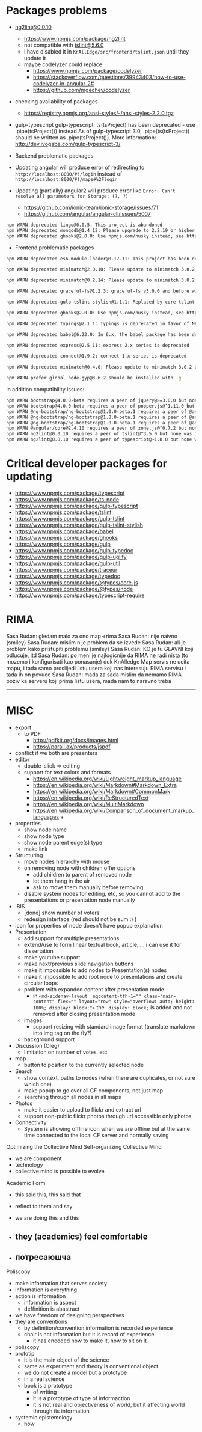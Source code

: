 # Packages problems
- ng2lint@0.0.10
  - https://www.npmjs.com/package/ng2lint
  - not compatible with tslint@5.6.0
  - i have disabled it in `KnAllEdge/src/frontend/tslint.json` until they update it
  - maybe codelyzer could replace
    - https://www.npmjs.com/package/codelyzer
    - https://stackoverflow.com/questions/39943403/how-to-use-codelyzer-in-angular-2#
    - https://github.com/mgechev/codelyzer
- checking availability of packages
  - https://registry.npmjs.org/ansi-styles/-/ansi-styles-2.2.0.tgz

- gulp-typescript
  gulp-typescript: ts(tsProject) has been deprecated - use .pipe(tsProject()) instead
    As of gulp-typescript 3.0, .pipe(ts(tsProject)) should be written as .pipe(tsProject()).
    More information: http://dev.ivogabe.com/gulp-typescript-3/

- Backend problematic packages
- Updating angular will produce error of redirecting to `http://localhost:8000/#!/login` instead of `http://localhost:8000/#!/maps#%2Flogin`
- Updating (partially) angular2 will produce error like `Error: Can't resolve all parameters for Storage: (?, ?)`
  - https://github.com/ionic-team/ionic-storage/issues/71
  - https://github.com/angular/angular-cli/issues/5007

```sh
npm WARN deprecated lingo@0.0.5: This project is abandoned
npm WARN deprecated mongodb@1.4.12: Please upgrade to 2.2.19 or higher
npm WARN deprecated ghooks@2.0.0: Use npmjs.com/husky instead, see https://github.com/gtramontina/ghooks/issues/166
```

- Frontend problematic packages

```sh
npm WARN deprecated es6-module-loader@0.17.11: This project has been deprecated for "npm install es-module-loader" based on the newer loader spec.

npm WARN deprecated minimatch@2.0.10: Please update to minimatch 3.0.2 or higher to avoid a RegExp DoS issue

npm WARN deprecated minimatch@0.2.14: Please update to minimatch 3.0.2 or higher to avoid a RegExp DoS issue

npm WARN deprecated graceful-fs@1.2.3: graceful-fs v3.0.0 and before will fail on node releases >= v7.0. Please update to graceful-fs@^4.0.0 as soon as possible. Use 'npm ls graceful-fs' to find it in the tree.

npm WARN deprecated gulp-tslint-stylish@1.1.1: Replaced by core tslint formatter

npm WARN deprecated ghooks@2.0.0: Use npmjs.com/husky instead, see https://github.com/gtramontina/ghooks/issues/166

npm WARN deprecated typings@2.1.1: Typings is deprecated in favor of NPM @types -- see README for more information

npm WARN deprecated babel@6.23.0: In 6.x, the babel package has been deprecated in favor of babel-cli. Check https://opencollective.com/babel to support the Babel maintainers

npm WARN deprecated express@2.5.11: express 2.x series is deprecated

npm WARN deprecated connect@1.9.2: connect 1.x series is deprecated

npm WARN deprecated minimatch@0.4.0: Please update to minimatch 3.0.2 or higher to avoid a RegExp DoS issue

npm WARN prefer global node-gyp@3.6.2 should be installed with -g
```

in addition compatibility issues:

```sh
npm WARN bootstrap@4.0.0-beta requires a peer of jquery@>=3.0.0 but none was installed.
npm WARN bootstrap@4.0.0-beta requires a peer of popper.js@^1.11.0 but none was installed.
npm WARN @ng-bootstrap/ng-bootstrap@1.0.0-beta.1 requires a peer of @angular/core@^4.0.3 but none was installed.
npm WARN @ng-bootstrap/ng-bootstrap@1.0.0-beta.1 requires a peer of @angular/common@^4.0.3 but none was installed.
npm WARN @ng-bootstrap/ng-bootstrap@1.0.0-beta.1 requires a peer of @angular/forms@^4.0.3 but none was installed.
npm WARN @angular/core@2.4.10 requires a peer of zone.js@^0.7.2 but none was installed.
npm WARN ng2lint@0.0.10 requires a peer of tslint@^3.5.0 but none was installed.
npm WARN ng2lint@0.0.10 requires a peer of typescript@~1.8.0 but none was installed.
```



# Critical developer packages for updating

- https://www.npmjs.com/package/typescript
- https://www.npmjs.com/package/ts-node
- https://www.npmjs.com/package/gulp-typescript
- https://www.npmjs.com/package/tslint
- https://www.npmjs.com/package/gulp-tslint
- https://www.npmjs.com/package/gulp-tslint-stylish
- https://www.npmjs.com/package/babel
- https://www.npmjs.com/package/ghooks
- https://www.npmjs.com/package/gulp
- https://www.npmjs.com/package/gulp-typedoc
- https://www.npmjs.com/package/gulp-uglify
- https://www.npmjs.com/package/gulp-util
- https://www.npmjs.com/package/traceur
- https://www.npmjs.com/package/typedoc
- https://www.npmjs.com/package/@types/core-js
- https://www.npmjs.com/package/@types/node
- https://www.npmjs.com/package/typescript-require

# RIMA

Sasa Rudan: gledam malo za ono map->rima
Sasa Rudan: nije naivno (smiley)
Sasa Rudan: mislim nije problem da se izvede
Sasa Rudan: ali je problem kako pristupiti problemu (smiley)
Sasa Rudan: KO je tu GLAVNI koji odlucuje, itd
Sasa Rudan: po meni je najlogicnije da RIMA ne radi nista (to mozemo i konfigurisati kao ponasanje) dok KnAlledge Map servis ne ucita mapu, i tada samo proslijedi listu usera koji nas interesuju RIMA servisu i tada ih on povuce
Sasa Rudan: mada za sada mislim da nemamo RIMA poziv ka serveru koji prima listu usera, mada nam to naravno treba

---

# MISC

+ export
  + to PDF
    + http://pdfkit.org/docs/images.html
    + https://parall.ax/products/jspdf
+ conflict
  if we both are presenters
+ editor
  + double-click => editing
  + support for text colors and formats
    + https://en.wikipedia.org/wiki/Lightweight_markup_language
    + https://en.wikipedia.org/wiki/Markdown#Markdown_Extra
    + https://en.wikipedia.org/wiki/Markdown#CommonMark
    + https://en.wikipedia.org/wiki/ReStructuredText
    + https://en.wikipedia.org/wiki/MultiMarkdown
    + https://en.wikipedia.org/wiki/Comparison_of_document_markup_languages
      +
+ properties
  + show node name
  + show node type
  + show node parent edge(s) type
  + make link
+ Structuring
  + move nodes hierarchy with mouse
  + on removing node with children offer options
    + add children to parent of removed node
    + let them hang in the air
    + ask to move them manually before removing
  + disable system nodes for editing, etc, so you cannot add to the presentations or presentation node manually
+ IBIS
  + [done] show number of voters
  + redesign interface (red should not be sum :) )
+ icon for properties of node doesn't have popup explanation
+ Presentation
  + add support for multiple presentations
  + extend/use to form linear textual book, article, ... i can use it for dissertation
  + make youtube support
  + make next/previous slide navigation buttons
  + make it impossible to add nodes to Presentation(s) nodes
  + make it impossible to add root node to presentations and create circular loops
  + problem with expanded content after presentation mode
    + in `<md-sidenav-layout _ngcontent-tfh-1="" class="main-content" flex="" layout="row" style="overflow: auto; height: 100%; display: block;">` the ` display: block;` is added and not removed after closing presentation mode
  + images
    + support resizing with standard image format (translate markdown into img tag on the fly?)
  + background support
+ Discussion (Oleg)
  + limitation on number of votes, etc
+ map
  + button to position to the currently selected node
+ Search
  + show context, paths to nodes (when there are duplicates, or not sure which one)
  + make popup to go over all CF components, not just map
  + searching through all nodes in all maps
+ Photos
  + make it easier to upload to flickr and extract url
  + support non-public flickr photos through url accessible only photos
+ Connectivity
  + System is showing offline icon when we are offline but at the same time connected to the local CF server and normally saving

Optimizing the Collective Mind
Self-organizing Collective Mind

  - we are component
  - technology
  - collective mind is possible to evolve

Academic Form
- this said this, this said that
- reflect to them and say
- we are doing this and this
- they (academics) feel comfortable
  -


- потресаюшча
  -

Poliscopy
- make information that serves society
- information is everything
- action is information
  - information is aspect
  - deffinition is abastract
- we have freedom of designing perspectives
- they are conventions
  - by definition/convention information is recorded experience
  - chair is not information but it is record of experience
    - it has encoded how to make it, how to sit on it
- poliscopy
- prototip
  - it is the main object of the science
  - same as experiment and theory is conventional object
  - we do not create a model but a prototype
  - in a real science
  - book is a prototype
    - of writing
    - it is a prototype of type of informaction
    - it is not real and objectiveness of world, but it affecting world through its information
- systemic epistemology
  - how
